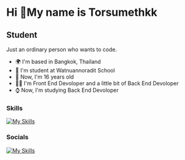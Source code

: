 Hi 🐐My name is Torsumethkk
============================

Student
-------

Just an ordinary person who wants to code.

* 🌍  I'm based in Bangkok, Thailand
* 📕  I'm student at Watnuannoradit School
* 📅  Now, I'm 16 years old
* 🧑‍💻  I'm Front End Devoloper and a little bit of Back End Devoloper
* ⌚  Now, I'm studying Back End Devoloper
### Skills

[![My Skills](https://skillicons.dev/icons?i=html,css,js,react,tailwind,python)](https://skillicons.dev)


### Socials

[![My Skills](https://skillicons.dev/icons?i=github,discord)](https://skillicons.dev)
